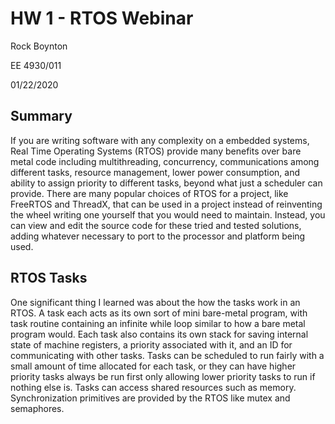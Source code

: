 # HW 1 - RTOS Webinar

Rock Boynton

EE 4930/011

01/22/2020

## Summary

If you are writing software with any complexity on a embedded systems, Real Time Operating Systems (RTOS) provide many benefits over bare metal code including multithreading, concurrency, communications among different tasks, resource management, lower power consumption, and ability to assign priority to different tasks, beyond what just a scheduler can provide. There are many popular choices of RTOS for a project, like FreeRTOS and ThreadX, that can be used in a project instead of reinventing the wheel writing one yourself that you would need to maintain. Instead, you can view and edit the source code for these tried and tested solutions, adding whatever necessary to port to the processor and platform being used.

## RTOS Tasks

One significant thing I learned was about the how the tasks work in an RTOS. A task each acts as its own sort of mini bare-metal program, with task routine containing an infinite while loop similar to how a bare metal program would. Each task also contains its own stack for saving internal state of machine registers, a priority associated with it, and an ID for communicating with other tasks. Tasks can be scheduled to run fairly with a small amount of time allocated for each task, or they can have higher priority tasks always be run first only allowing lower priority tasks to run if nothing else is. Tasks can access shared resources such as memory. Synchronization primitives are provided by the RTOS like mutex and semaphores.
